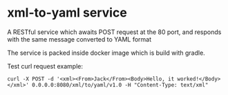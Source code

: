 # xml-to-yaml service
A RESTful service which awaits POST request at the 80 port, and responds with the same message converted to YAML format

The service is packed inside docker image which is build with gradle.

Test curl request example:
```
curl -X POST -d '<xml><From>Jack</From><Body>Hello, it worked!</Body></xml>' 0.0.0.0:8080/xml/to/yaml/v1.0 -H "Content-Type: text/xml"
```


